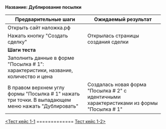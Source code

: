 **Название: Дублирование посылки** 

**Предварительные шаги** | **Ожидаемый результат** 
--- | ---
 Открыть сайт наложка.рф | 
 Нажать кнопку "Создать сделку" | Открылась страницы создания сделки 
**Шаги теста** | 
 Заполнить данные в форме "Посылка # 1": характеристики, название, количество и цена | 
 В правом верхнем углу формы "Посылка # 1" нажать три точки. В выпадающем меню нажать "Дублировать" | Создалась новая форма "Посылка # 2" с идентичными характеристиками из формы "Посылка # 1" 

 [<Тест кейс 1-1](https://github.com/masteroff/Test-case-nalozhka/blob/main/case_create_a_deal%201-1.md)  =============  [Тест кейс 1-2>](https://github.com/masteroff/Test-case-nalozhka/blob/main/case_create_a_deal%201-2.md)
